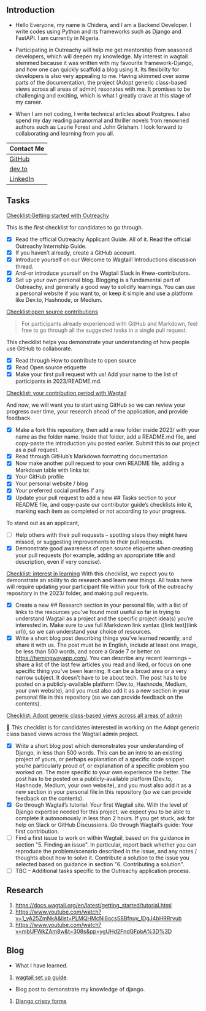 ## Introduction

- Hello Everyone, my name is Chidera, and I am a Backend Developer. I write codes using Python and its frameworks such as Django and FastAPI. I am currently in Nigeria.

- Participating in Outreachy will help me get mentorship from seasoned developers, which will deepen my knowledge. My interest in wagtail stemmed because it was written with my favourite framework-Django, and how one can quickly scaffold a blog using it. Its flexibility for developers is also very appealing to me. Having skimmed over some parts of the documentation, the project (Adopt generic class-based views across all areas of admin) resonates with me. It promises to be challenging and exciting, which is what I greatly crave at this stage of my career.

- When I am not coding, I write technical articles about Postgres. I also spend my day reading paranormal and thriller novels from renowned authors such as Laurie Forest and John Grisham. I look forward to collaborating and learning from you all.

| Contact Me|
|------|
| [GitHub](github.com/chidera6) |
|[dev.to](dev.to/chidera)|
|[LinkedIn](https://www.linkedin.com/in/chidera-stella-onumajuru/) |

## Tasks
[Checklist:Getting started with Outreachy](https://github.com/wagtail/outreachy/blob/main/contributor-guide.md#checklist-getting-started-with-outreachy)

This is the first checklist for candidates to go through.

- [x] Read the official Outreachy Applicant Guide. All of it. Read the official Outreachy Internship Guide.
- [x] If you haven’t already, create a GitHub account.
- [x] Introduce yourself on our Welcome to Wagtail! Introductions discussion thread.
- [x] And-or introduce yourself on the Wagtail Slack in #new-contributors.
- [x] Set up your own personal blog. Blogging is a fundamental part of Outreachy, and generally a good way to solidify learnings. You can use a personal website if you want to, or keep it simple and use a platform like Dev.to, Hashnode, or Medium.

[Checklist:open source contributions](https://github.com/wagtail/outreachy/blob/main/contributor-guide.md#checklist-open-source-contributions)
> For participants already experienced with GitHub and Markdown, feel free to go through all the suggested tasks in a single pull request.

This checklist helps you demonstrate your understanding of how people use GitHub to collaborate.

- [x] Read through How to contribute to open source
- [x] Read Open source etiquette
- [x] Make your first pull request with us! Add your name to the list of participants in 2023/README.md.

[Checklist: your contribution period with Wagtail](https://github.com/wagtail/outreachy/blob/main/contributor-guide.md#checklist-your-contribution-period-with-wagtail)

And now, we will want you to start using GitHub so we can review your progress over time, your research ahead of the application, and provide feedback.

- [x] Make a fork this repository, then add a new folder inside 2023/ with your name as the folder name. Inside that folder, add a README.md file, and copy-paste the introduction you posted earlier. Submit this to our project as a pull request.
- [x] Read through GitHub’s Markdown formatting documentation
- [x] Now make another pull request to your own README file, adding a Markdown table with links to:
- [x] Your GitHub profile
- [x] Your personal website / blog
- [x] Your preferred social profiles if any
- [x] Update your pull request to add a new ## Tasks section to your README file, and copy-paste our contributor guide’s checklists into it, marking each item as completed or not according to your progress.

To stand out as an applicant,

- [ ] Help others with their pull requests – spotting steps they might have missed, or suggesting improvements to their pull requests.
- [x] Demonstrate good awareness of open source etiquette when creating your pull requests (for example, adding an appropriate title and description, even if very concise).

[Checklist: interest in learning](https://github.com/wagtail/outreachy/blob/main/contributor-guide.md#checklist-interest-in-learning)
With this checklist, we expect you to demonstrate an ability to do research and learn new things. All tasks here will require updating your participant file within your fork of the outreachy repository in the 2023/ folder, and making pull requests.

- [x] Create a new ## Research section in your personal file, with a list of links to the resources you’ve found most useful so far in trying to understand Wagtail as a project and the specific project idea(s) you’re interested in. Make sure to use full Markdown link syntax ([link text](link url)), so we can understand your choice of resources.
- [x] Write a short blog post describing things you’ve learned recently, and share it with us. The post must be in English, include at least one image, be less than 500 words, and score a Grade 7 or better on https://hemingwayapp.com/. You can describe any recent learnings – share a list of the last few articles you read and liked, or focus on one specific thing you’ve been learning. It can be a broad area or a very narrow subject. It doesn’t have to be about tech. The post has to be posted on a publicly-available platform (Dev.to, Hashnode, Medium, your own website), and you must also add it as a new section in your personal file in this repository (so we can provide feedback on the contents).

[Checklist: Adopt generic class-based views across all areas of admin](https://github.com/wagtail/outreachy/blob/main/contributor-guide.md#checklist-adopt-generic-class-based-views-across-the-wagtail-admin)

🚧 This checklist is for candidates interested in working on the Adopt generic class based views across the Wagtail admin project.

- [x] Write a short blog post which demonstrates your understanding of Django, in less than 500 words. This can be an intro to an existing project of yours, or perhaps explanation of a specific code snippet you’re particularly proud of, or explanation of a specific problem you worked on. The more specific to your own experience the better. The post has to be posted on a publicly-available platform (Dev.to, Hashnode, Medium, your own website), and you must also add it as a new section in your personal file in this repository (so we can provide feedback on the contents).
- [x] Go through Wagtail’s tutorial: Your first Wagtail site. With the level of Django expertise needed for this project, we expect you to be able to complete it autonomously in less than 2 hours. If you get stuck, ask for help on Slack or GitHub Discussions.
Go through Wagtail’s guide: Your first contribution.
- [ ] Find a first issue to work on within Wagtail, based on the guidance in section "5. Finding an issue". In particular, report back whether you can reproduce the problem/scenario described in the issue, and any notes / thoughts about how to solve it.
Contribute a solution to the issue you selected based on guidance in section "6. Contributing a solution".
- [ ] TBC – Additional tasks specific to the Outreachy application process.

## Research
1. https://docs.wagtail.org/en/latest/getting_started/tutorial.html
2. https://www.youtube.com/watch?v=1_yA25ZmNkA&list=PLMQHMcNi6ocsS8Bfnuy_IDgJ4bHRRrvub
3. https://www.youtube.com/watch?v=mbUFWkZAm8w&t=308s&pp=ygUHd2FndGFpbA%3D%3D

## Blog

- What I have learned.
1. [wagtail set up guide](https://dev.to/chidera/setting-up-wagtail-for-development-on-windows-a-step-by-step-guide-j7p).

- Blog post to demonstrate my knowledge of django.
1. [Django crispy forms](https://dev.to/chidera/a-developers-journey-with-django-crispy-forms-2gcc)
